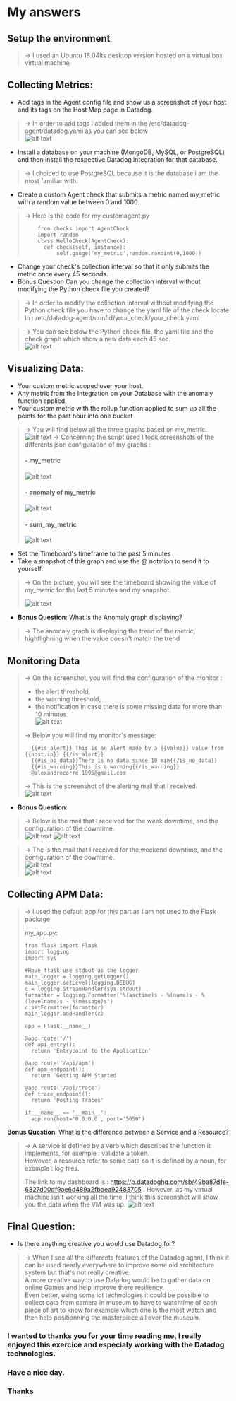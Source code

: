 # My answers 

## Setup the environment

> &rarr; I used an Ubuntu 18.04lts desktop version  hosted on a virtual box virtual machine

## Collecting Metrics:

*  Add tags in the Agent config file and show us a screenshot of your host and its tags on the Host Map page in Datadog.

> &rarr; In order to add tags I added them in the /etc/datadog-agent/datadog.yaml as you can see below  
> ![alt text](https://github.com/Alexandrecorre/hiring-engineers/blob/solutions-engineer/screenshot1.PNG)

*  Install a database on your machine (MongoDB, MySQL, or PostgreSQL) and then install the respective Datadog integration for that database.

> &rarr; I choiced to use PostgreSQL because it is the database i am the most familiar with.  

* Create a custom Agent check that submits a metric named my_metric with a random value between 0 and 1000.

> &rarr; Here is the code for my customagent.py  
> ```
>     from checks import AgentCheck  
>     import random  
>     class HelloCheck(AgentCheck):  
>     	def check(self, instance):  
>     		self.gauge('my_metric',random.randint(0,1000))
> ```

* Change your check's collection interval so that it only submits the metric once every 45 seconds.
* Bonus Question Can you change the collection interval without modifying the Python check file you created?

> &rarr; In order to modify the collection interval without modifying the Python check file you have to change the yaml file of the check locate in : /etc/datadog-agent/conf.d/your_check/your_check.yaml  

> &rarr; You can see below the Python check file, the yaml file and the check graph which show a new data each 45 sec.  
> ![alt text](https://github.com/Alexandrecorre/hiring-engineers/blob/solutions-engineer/screenshot2.PNG)


## Visualizing Data:

* Your custom metric scoped over your host.
* Any metric from the Integration on your Database with the anomaly function applied.
* Your custom metric with the rollup function applied to sum up all the points for the past hour into one bucket

> &rarr; You will find below all the three graphs based on my_metric.  
> ![alt text](https://github.com/Alexandrecorre/hiring-engineers/blob/solutions-engineer/screenshot3.PNG)
> &rarr; Concerning the script used I took screenshots of the differents json configuration of my graphs :  
>
> #### - **my_metric** 
> 	![alt text](https://github.com/Alexandrecorre/hiring-engineers/blob/solutions-engineer/my_metric_config.png)
>
> #### - **anomaly of my_metric** 
> 	![alt text](https://github.com/Alexandrecorre/hiring-engineers/blob/solutions-engineer/anomaly_config.PNG)
>
> #### - **sum_my_metric**
>	![alt text](https://github.com/Alexandrecorre/hiring-engineers/blob/solutions-engineer/my_metric_sum_config.PNG)

* Set the Timeboard's timeframe to the past 5 minutes
* Take a snapshot of this graph and use the @ notation to send it to yourself.

> &rarr; On the picture, you will see the timeboard showing the value of my_metric for the last 5 minutes and my snapshot.  
>
> ![alt text](https://github.com/Alexandrecorre/hiring-engineers/blob/solutions-engineer/screenshot4.PNG)

* **Bonus Question**: What is the Anomaly graph displaying?

> &rarr; The anomaly graph is displaying the trend of the metric, hightlighning when the value doesn't match the trend  

## Monitoring Data

> &rarr; On the screenshot, you will find the configuration of the monitor :  
> 	* the alert threshold,  
>	* the warning threshold,  
>	* the notification in case there is some missing data for more than 10 minutes  
> ![alt text](https://github.com/Alexandrecorre/hiring-engineers/blob/solutions-engineer/screenshot5.PNG)
>
> &rarr; Below you will find my monitor's message:  
> ```
>	{{#is_alert}} This is an alert made by a {{value}} value from {{host.ip}} {{/is_alert}} 
>	{{#is_no_data}}There is no data since 10 min{{/is_no_data}} 
>	{{#is_warning}}This is a warning{{/is_warning}} 
>	@alexandrecorre.1995@gmail.com
> ```
> &rarr; This is the screenshot of the alerting mail that I received.  
> ![alt text](https://github.com/Alexandrecorre/hiring-engineers/blob/solutions-engineer/screenshot6.PNG)

* **Bonus Question**:

> &rarr; Below is the mail that I received for the week downtime, and the configuration of the downtime.  
> ![alt text](https://github.com/Alexandrecorre/hiring-engineers/blob/solutions-engineer/screenshot7.PNG) 
> ![alt text](https://github.com/Alexandrecorre/hiring-engineers/blob/solutions-engineer/screenshot7_1.PNG)

> &rarr; The is the mail that I received for the weekend downtime, and the configuration of the downtime.  
> ![alt text](https://github.com/Alexandrecorre/hiring-engineers/blob/solutions-engineer/screenshot8.PNG)  
> ![alt text](https://github.com/Alexandrecorre/hiring-engineers/blob/solutions-engineer/screenshot8_1.PNG) 

## Collecting APM Data:

> &rarr; I used the default app for this part as I am not used to the Flask package  
>
> my_app.py:  
> ```
> from flask import Flask
> import logging
> import sys
>
> #Have flask use stdout as the logger
> main_logger = logging.getLogger()  
> main_logger.setLevel(logging.DEBUG)  
> c = logging.StreamHandler(sys.stdout)  
> formatter = logging.Formatter('%(asctime)s - %(name)s - %(levelname)s - %(message)s')  
> c.setFormatter(formatter)  
> main_logger.addHandler(c)  
>
> app = Flask(__name__)  
>
> @app.route('/')  
> def api_entry():  
>	return 'Entrypoint to the Application'  
>
> @app.route('/api/apm')  
> def apm_endpoint():  
>	return 'Getting APM Started'  
> 
> @app.route('/api/trace')  
> def trace_endpoint():  
>	return 'Posting Traces'  
>
> if __name__ == '__main__':  
>	app.run(host='0.0.0.0', port='5050')  
> ```


**Bonus Question**: What is the difference between a Service and a Resource?

> &rarr; A service is defined by a verb which describes the function it implements, for exemple : validate a token.  
However, a resource refer to some data so it is defined by a noun, for exemple : log files.  
>
> The link to my dashboard is : https://p.datadoghq.com/sb/49ba87d1e-6327d00df9ae6d489a2fbbea92483705 .
> However, as my virtual machine isn't working all the time, I think this screenshot will show you the data when the VM was up.
> ![alt text](https://github.com/Alexandrecorre/hiring-engineers/blob/solutions-engineer/screenshot9.png) 

## Final Question:

* Is there anything creative you would use Datadog for?

> &rarr; When I see all the differents features of the Datadog agent, I think it can be used nearly everywhere to improve some old architecture system but that's not really creative.  
> A more creative way to use Datadog would be to gather data on online Games and help improve there resiliency.  
> Even better, using some iot technologies it could be possible to collect data from camera in museum to have to watchtime of each piece of art to know for example which one is the most watch and then help positionning the masterpiece all over the museum.

### I wanted to thanks you for your time reading me, I really enjoyed this exercice and especialy working with the Datadog technologies.
### Have a nice day.
### Thanks